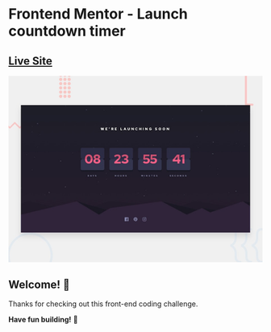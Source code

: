 # Frontend Mentor - Launch countdown timer
## [Live Site](https://naythankik.github.io/countdown/)

![Design preview for the Launch countdown timer coding challenge](./design/desktop-preview.jpg)

## Welcome! 👋

Thanks for checking out this front-end coding challenge.

**Have fun building!** 🚀
